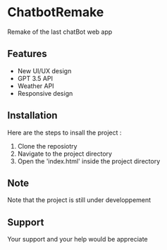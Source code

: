 # ChatbotRemake

Remake of the last chatBot web app

## Features

- New UI/UX design
- GPT 3.5 API
- Weather API
- Responsive design

## Installation

Here are the steps to insall the project :

1. Clone the reposiotry
2. Navigate to the project directory
3. Open the 'index.html' inside the project directory

## Note

Note that the project is still under developpement

## Support

Your support and your help would be appreciate
